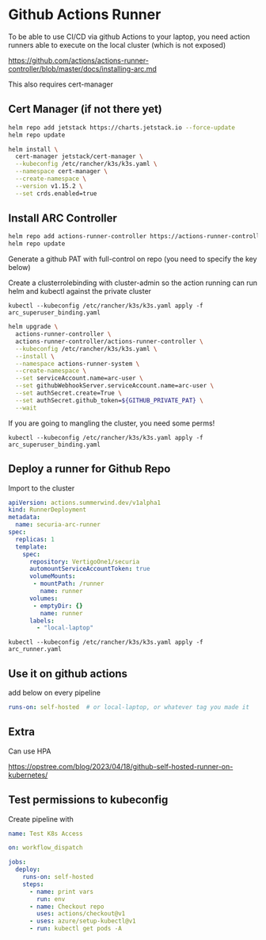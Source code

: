 # Github Actions Runner

To be able to use CI/CD via github Actions to your laptop, you need action runners able to execute on the local cluster (which is not exposed)

https://github.com/actions/actions-runner-controller/blob/master/docs/installing-arc.md

This also requires cert-manager

## Cert Manager (if not there yet)

```bash
helm repo add jetstack https://charts.jetstack.io --force-update
helm repo update
```

```bash
helm install \
  cert-manager jetstack/cert-manager \
  --kubeconfig /etc/rancher/k3s/k3s.yaml \
  --namespace cert-manager \
  --create-namespace \
  --version v1.15.2 \
  --set crds.enabled=true
```

## Install ARC Controller

```bash
helm repo add actions-runner-controller https://actions-runner-controller.github.io/actions-runner-controller
helm repo update
```

Generate a github PAT with full-control on repo (you need to specify the key below)

Create a clusterrolebinding with cluster-admin so the action running can run helm and kubectl against the private cluster

`kubectl --kubeconfig /etc/rancher/k3s/k3s.yaml apply -f arc_superuser_binding.yaml`

```bash
helm upgrade \
  actions-runner-controller \
  actions-runner-controller/actions-runner-controller \
  --kubeconfig /etc/rancher/k3s/k3s.yaml \
  --install \
  --namespace actions-runner-system \
  --create-namespace \
  --set serviceAccount.name=arc-user \
  --set githubWebhookServer.serviceAccount.name=arc-user \
  --set authSecret.create=True \
  --set authSecret.github_token=${GITHUB_PRIVATE_PAT} \
  --wait
```

If you are going to mangling the cluster, you need some perms!

`kubectl --kubeconfig /etc/rancher/k3s/k3s.yaml apply -f arc_superuser_binding.yaml`

## Deploy a runner for Github Repo

Import to the cluster

```yaml
apiVersion: actions.summerwind.dev/v1alpha1
kind: RunnerDeployment
metadata:
  name: securia-arc-runner
spec:
  replicas: 1
  template:
    spec:
      repository: VertigoOne1/securia
      automountServiceAccountToken: true
      volumeMounts:
       - mountPath: /runner
         name: runner
      volumes:
       - emptyDir: {}
         name: runner
      labels:
        - "local-laptop"
```

`kubectl --kubeconfig /etc/rancher/k3s/k3s.yaml apply -f arc_runner.yaml`

## Use it on github actions

add below on every pipeline

```yaml
runs-on: self-hosted  # or local-laptop, or whatever tag you made it
```

## Extra

Can use HPA

https://opstree.com/blog/2023/04/18/github-self-hosted-runner-on-kubernetes/

## Test permissions to kubeconfig

Create pipeline with

```yaml
name: Test K8s Access

on: workflow_dispatch

jobs:
  deploy:
    runs-on: self-hosted
    steps:
      - name: print vars
        run: env
      - name: Checkout repo
        uses: actions/checkout@v1
      - uses: azure/setup-kubectl@v1
      - run: kubectl get pods -A
```
